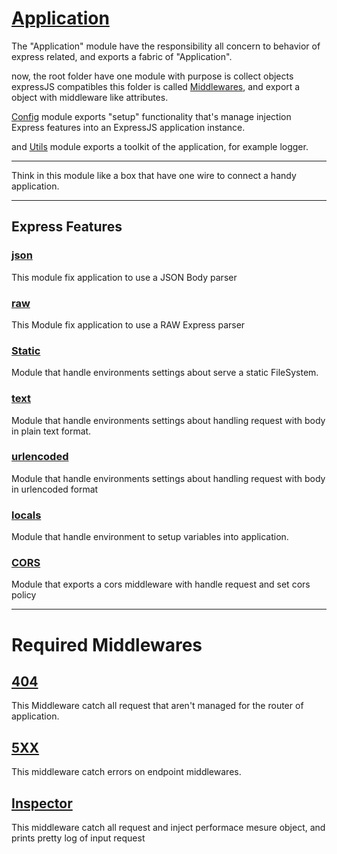 # [Application](./index.js)

The "Application" module have the responsibility all concern to behavior
of express related, and exports a fabric of "Application".

now, the root folder have one module with purpose is collect objects expressJS compatibles this folder is called [Middlewares](./middlewares), and export a object with middleware like attributes.

[Config](./config) module exports "setup" functionality that's manage injection Express features into an ExpressJS application instance.

and [Utils](./utils) module exports a toolkit of the application, for example
logger.

---

Think in this module like a box that have one wire to connect a handy application.

---

## Express Features

### [json](./config/_json/index.js)
This module fix application to use a JSON Body parser
### [raw](./config/_raw/index.js)
This Module fix application to use a RAW Express parser
### [Static](./config/_static/index.js)
Module that handle environments settings about serve a static FileSystem.
### [text](./config/_text/index.js)
Module that handle environments settings about handling request with body in plain text format.
### [urlencoded](./config/_urlencoded/index.js)
Module that handle environments settings about handling request with body in urlencoded format
### [locals](./config/_locals/index.js)
Module that handle environment to setup variables into application.

### [CORS](./)
Module that exports a cors middleware with handle request and set cors policy

---

# Required Middlewares

## [404](./middlewares/cannot_get/index.js)
This Middleware catch all request that aren't managed for the router of application.

## [5XX](./middlewares/error_handler/index.js)
This middleware catch errors on endpoint middlewares.

## [Inspector](./middlewares/inspector/index.js)
This middleware catch all request and inject performace mesure object, and prints pretty log of input request
